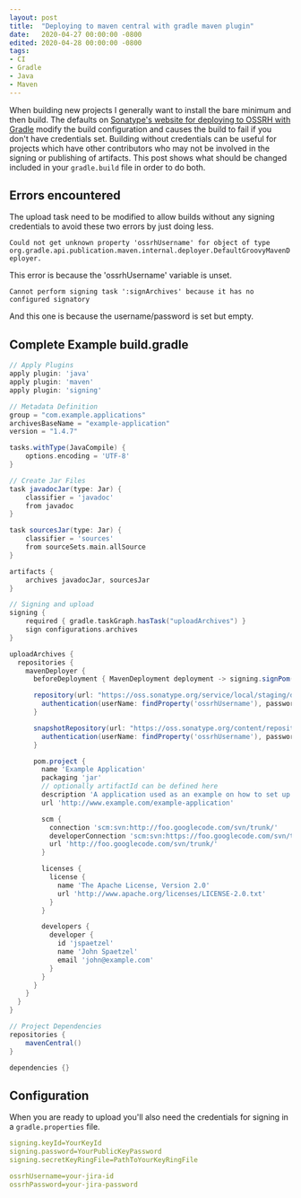 ```yaml
---
layout: post
title:  "Deploying to maven central with gradle maven plugin"
date:   2020-04-27 00:00:00 -0800
edited: 2020-04-28 00:00:00 -0800
tags:
- CI
- Gradle
- Java
- Maven
---
```


When building new projects I generally want to install the bare minimum and then build. The defaults on [Sonatype's website for deploying to OSSRH with Gradle](https://central.sonatype.org/pages/gradle.html) modify the build configuration and causes the build to fail if you don't have credentials set. Building without credentials can be useful for projects which have other contributors who may not be involved in the signing or publishing of artifacts. This post shows what should be changed included in your `gradle.build` file in order to do both.


## Errors encountered

The upload task need to be modified to allow builds without any signing credentials to avoid these two errors by just doing less.

```Could not get unknown property 'ossrhUsername' for object of type org.gradle.api.publication.maven.internal.deployer.DefaultGroovyMavenDeployer.```

This error is because the 'ossrhUsername' variable is unset.

```Cannot perform signing task ':signArchives' because it has no configured signatory```

And this one is because the username/password is set but empty.

## Complete Example build.gradle

```groovy
// Apply Plugins
apply plugin: 'java'
apply plugin: 'maven'
apply plugin: 'signing'

// Metadata Definition
group = "com.example.applications"
archivesBaseName = "example-application"
version = "1.4.7"

tasks.withType(JavaCompile) {
	options.encoding = 'UTF-8'
}

// Create Jar Files
task javadocJar(type: Jar) {
    classifier = 'javadoc'
    from javadoc
}

task sourcesJar(type: Jar) {
    classifier = 'sources'
    from sourceSets.main.allSource
}

artifacts {
    archives javadocJar, sourcesJar
}

// Signing and upload
signing {
    required { gradle.taskGraph.hasTask("uploadArchives") }
    sign configurations.archives
}

uploadArchives {
  repositories {
    mavenDeployer {
      beforeDeployment { MavenDeployment deployment -> signing.signPom(deployment) }

      repository(url: "https://oss.sonatype.org/service/local/staging/deploy/maven2/") {
        authentication(userName: findProperty('ossrhUsername'), password: findProperty('ossrhPassword'))
      }

      snapshotRepository(url: "https://oss.sonatype.org/content/repositories/snapshots/") {
        authentication(userName: findProperty('ossrhUsername'), password: findProperty('ossrhPassword'))
      }

      pom.project {
        name 'Example Application'
        packaging 'jar'
        // optionally artifactId can be defined here  
        description 'A application used as an example on how to set up pushing  its components to the Central Repository.'
        url 'http://www.example.com/example-application'

        scm {
          connection 'scm:svn:http://foo.googlecode.com/svn/trunk/'
          developerConnection 'scm:svn:https://foo.googlecode.com/svn/trunk/'
          url 'http://foo.googlecode.com/svn/trunk/'
        }

        licenses {
          license {
            name 'The Apache License, Version 2.0'
            url 'http://www.apache.org/licenses/LICENSE-2.0.txt'
          }
        }

        developers {
          developer {
            id 'jspaetzel'
            name 'John Spaetzel'
            email 'john@example.com'
          }
        }
      }
    }
  }
}

// Project Dependencies
repositories {
    mavenCentral()
}

dependencies {}
```

## Configuration

When you are ready to upload you'll also need the credentials for signing in a `gradle.properties` file.

```yaml
signing.keyId=YourKeyId
signing.password=YourPublicKeyPassword
signing.secretKeyRingFile=PathToYourKeyRingFile

ossrhUsername=your-jira-id
ossrhPassword=your-jira-password
```
